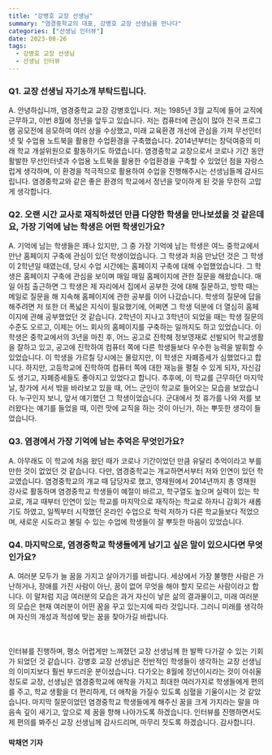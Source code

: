 ```yaml
---
title: "강병호 교장 선생님"
summary: "염경중학교의 대표, 강병호 교장 선생님을 만나다"
categories: ["선생님 인터뷰"]
date: 2023-08-26
tags:
  - 강병호 교장 선생님
  - 선생님 인터뷰
---
```


### Q1. 교장 선생님 자기소개 부탁드립니다.

A. 안녕하십니까, 염경중학교 교장 강병호입니다. 저는 1985년 3월 교직에 들어  교직에 근무하고, 이번 8월에 정년을 앞두고 있습니다. 저는 컴퓨터에 관심이 많아 전국 프로그램 공모전에 응모하여 여러 상을 수상했고, 미래 교육환경 개선에 관심을 가져 무선인터넷 및 수업용 노트북을 활용한 수업환경을 구축했습니다. 2014년부터는 창덕여중의 미래 학교 개설위원으로 활동하기도 하였습니다. 염경중학교 교장으로서 코로나 기간 동안 활발한 무선인터넷과 수업용 노트북을 활용한 수업환경을 구축할 수 있었던 점을 자랑스럽게 생각하며, 이 환경을 적극적으로 활용하여 수업을 진행해주시는 선생님들께 감사드립니다. 염경중학교와 같은 좋은 환경의 학교에서 정년을 맞이하게 된 것을 무한히 고맙게 생각합니다.

### Q2. 오랜 시간 교사로 재직하셨던 만큼 다양한 학생을 만나보셨을 것 같은데요, 가장 기억에 남는 학생은 어떤 학생인가요?

A. 기억에 남는 학생들은 꽤나 있지만, 그 중 가장 기억에 남는 학생은 여느 중학교에서 만난 홈페이지 구축에 관심이 있던 학생이었습니다. 그 학생과 처음 만났던 것은 그 학생이 2학년일 때였는데, 당시 수업 시간에는 홈페이지 구축에 대해 수업했었습니다. 그 학생은 홈페이지 구축에 관심을 보이며 매일 매일 홈페이지에 관한 질문을 해왔습니다.  매일 아침 출근하면 그 학생은 제 자리에서 집에서 공부한 것에 대해 질문하고, 방학 때는 메일로 질문을 해 지속해 홈페이지에 관한 공부를 이어 나갔습니다. 학생의 질문에 답을 해주려면 저 또한 더 폭넓은 지식이 필요했기에, 어쩌면 그 학생 덕분에 더 열심히 홈페이지에 관해 공부했었던 것 같습니다. 2학년이 지나고 3학년이 되었을 때는 학생 질문의 수준도 오르고, 이제는 어느 회사의 홈페이지를 구축하는 일까지도 하고 있었습니다. 이 학생은 중학교에서의 3년을 마친 후, 어느 공고로 진학해  정보영재로 선발되어 학교생활을 잘하고 있고, 공고에 진학하여 컴퓨터 쪽에 다른 학생들보다 우수한 능력을 발휘할 수 있었습니다. 이 학생을 가르칠 당시에는 몰랐지만, 이 학생은 자폐증세가 심했었다고 합니다. 하지만, 고등학교에 진학하여 컴퓨터 쪽에 대한 재능을 펼칠 수 있게 되자, 자신감도 생기고, 자폐증세들도 좋아지고 있었다고 합니다. 추후에, 이 학교를 근무하던 마지막 날, 창가에 서서 밖을 바라보고 있을 때, 어느 군인이 학교로 들어오는 모습을 보았습니다. 누구인지 보니, 앞서 얘기했던 그 학생이었습니다. 군대에서 첫 휴가를 나와 저를 보러왔다는 얘기를 들었을 때, 이런 맛에 교직을 하는 것이 아닌가, 하는 뿌듯한 생각이 들었습니다.

### Q3. 염경에서 가장 기억에 남는 추억은 무엇인가요?

A. 아무래도 이 학교에 처음 왔던 때가 코로나 기간이었던 만큼 유달리 추억이라고 부를만한 것이 없었던 것 같습니다. 다만, 염경중학교는 개교하면서부터 저와 인연이 있던 학교였습니다. 염경중학교의 개교 때 담당자로 했고, 영재원에서 2014년까지 총 영재원 강사로 활동하며 염경중학교 학생들이 예절이 바르고, 학구열도 높으며 실력이 있는 학교로, 개교 때부터 인연이 있는 학교를 마지막으로 재직하는 학교로 하자니 감회가 새롭기도 하였고, 일찍부터 시작했던 온라인 수업으로 학력 저하가 다른 학교들보다 적었으며, 새로운 시도라고 불릴 수 있는 수업에 학생들이 잘  뿌듯한 마음이 있었습니다.
ㅤ

### Q4. 마지막으로, 염경중학교 학생들에게 남기고 싶은 말이 있으시다면 무엇인가요?

A. 여러분 모두가 늘 꿈을 가지고 살아가기를 바랍니다. 세상에서 가장 불행한 사람은 가난하거나, 장애를 가진 사람이 아닌, 꿈이 없어 무엇을 해야 할지 모르는 사람이라고 합니다. 이 말처럼 지금 여러분의 모습은 과거 자신이 낳은 삶의 결과물이고, 미래 여러분의 모습은 현재 여러분이 어떤 꿈을 꾸고 있는지에 따라  것입니다. 그러니 미래를 생각하며 자신의 개성과 적성에 맞는 꿈을 찾아가길 바랍니다.

ㅤ

인터뷰를 진행하며, 평소 어렵게만 느껴졌던 교장 선생님께 한 발짝 다가갈 수 있는 기회가 되었던 것 같습니다. 강병호 교장 선생님은 전반적인 학생들이 생각하는 교장 선생님의 이미지보다 훨씬 부드러운 분이셨습니다. 다가오는 8월에 정년이시라는 것이 아쉬울 정도로 교장, 선생님은 염경중학교에 애착을 가지고 최대한 여러가지로 학생들에게 편의를 주고, 학교 생활을 더 편리하게, 더 애착을 가질수 있도록 심혈을 기울이시는 것 같았습니다. 마지막 질문이었던 염경중학교 학생들에게 해주신 꿈을 크게 가지라는 말을 마음속 깊이 새기고, 앞으로 제 꿈을 향해 나아가도록 하겠습니다. 인터뷰를 진행하면서도 제 편의를 봐주신 교장 선생님께 감사드리며, 마무리 짓도록 하겠습니다. 감사합니다.

#### 박채연 기자
